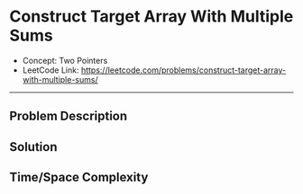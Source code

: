 # Construct Target Array With Multiple Sums

- Concept: Two Pointers
- LeetCode Link: https://leetcode.com/problems/construct-target-array-with-multiple-sums/

---

## Problem Description

## Solution

## Time/Space Complexity

